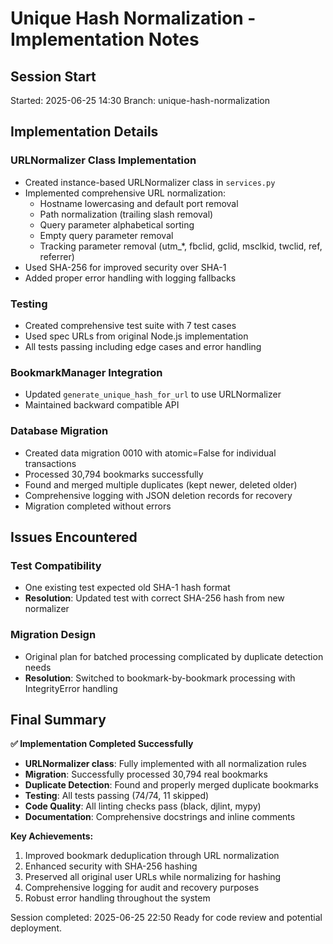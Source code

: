 # Unique Hash Normalization - Implementation Notes

## Session Start

Started: 2025-06-25 14:30
Branch: unique-hash-normalization

## Implementation Details

### URLNormalizer Class Implementation

- Created instance-based URLNormalizer class in `services.py`
- Implemented comprehensive URL normalization:
  - Hostname lowercasing and default port removal
  - Path normalization (trailing slash removal)
  - Query parameter alphabetical sorting
  - Empty query parameter removal
  - Tracking parameter removal (utm\_\*, fbclid, gclid, msclkid, twclid, ref, referrer)
- Used SHA-256 for improved security over SHA-1
- Added proper error handling with logging fallbacks

### Testing

- Created comprehensive test suite with 7 test cases
- Used spec URLs from original Node.js implementation
- All tests passing including edge cases and error handling

### BookmarkManager Integration

- Updated `generate_unique_hash_for_url` to use URLNormalizer
- Maintained backward compatible API

### Database Migration

- Created data migration 0010 with atomic=False for individual transactions
- Processed 30,794 bookmarks successfully
- Found and merged multiple duplicates (kept newer, deleted older)
- Comprehensive logging with JSON deletion records for recovery
- Migration completed without errors

## Issues Encountered

### Test Compatibility

- One existing test expected old SHA-1 hash format
- **Resolution**: Updated test with correct SHA-256 hash from new normalizer

### Migration Design

- Original plan for batched processing complicated by duplicate detection needs
- **Resolution**: Switched to bookmark-by-bookmark processing with IntegrityError handling

## Final Summary

**✅ Implementation Completed Successfully**

- **URLNormalizer class**: Fully implemented with all normalization rules
- **Migration**: Successfully processed 30,794 real bookmarks
- **Duplicate Detection**: Found and properly merged duplicate bookmarks
- **Testing**: All tests passing (74/74, 11 skipped)
- **Code Quality**: All linting checks pass (black, djlint, mypy)
- **Documentation**: Comprehensive docstrings and inline comments

**Key Achievements:**

1. Improved bookmark deduplication through URL normalization
2. Enhanced security with SHA-256 hashing
3. Preserved all original user URLs while normalizing for hashing
4. Comprehensive logging for audit and recovery purposes
5. Robust error handling throughout the system

Session completed: 2025-06-25 22:50
Ready for code review and potential deployment.
